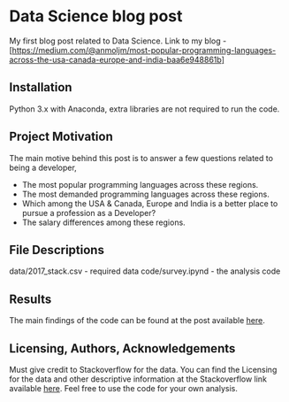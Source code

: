 # Data Science blog post
My first blog post related to Data Science.
Link to my blog - [https://medium.com/@anmoljm/most-popular-programming-languages-across-the-usa-canada-europe-and-india-baa6e948861b]
## Installation
Python 3.x with Anaconda, extra libraries are not required to run the code.

## Project Motivation
The main motive behind this post is to answer a few questions related to being a developer,
- The most popular programming languages across these regions.
- The most demanded programming languages across these regions.
- Which among the USA & Canada, Europe and India is a better place to pursue a profession as a Developer?
- The salary differences among these regions.

## File Descriptions
data/2017_stack.csv - required data
code/survey.ipynd - the analysis code

## Results
The main findings of the code can be found at the post available [here](https://medium.com/@anmoljm/most-popular-programming-languages-across-the-usa-canada-europe-and-india-baa6e948861b).

## Licensing, Authors, Acknowledgements
Must give credit to Stackoverflow for the data. You can find the Licensing for the data and other descriptive information at the Stackoverflow link available [here](https://insights.stackoverflow.com/survey).
Feel free to use the code for your own analysis.
